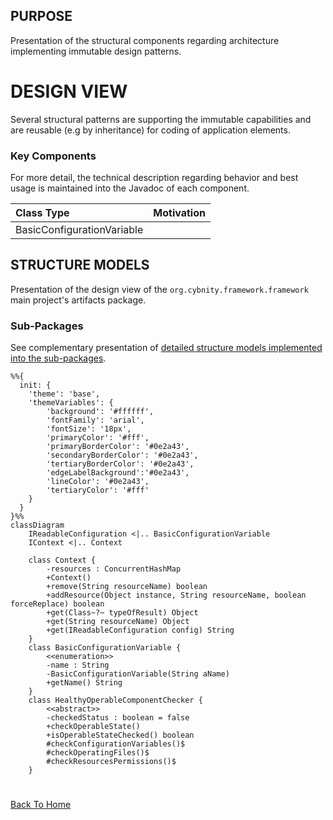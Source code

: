 ## PURPOSE
Presentation of the structural components regarding architecture implementing immutable design patterns.

# DESIGN VIEW
Several structural patterns are supporting the immutable capabilities and are reusable (e.g by inheritance) for coding of application elements.

### Key Components
For more detail, the technical description regarding behavior and best usage is maintained into the Javadoc of each component.

|Class Type|Motivation|
| :-- | :-- |
|BasicConfigurationVariable| |

## STRUCTURE MODELS
Presentation of the design view of the `org.cybnity.framework.framework` main project's artifacts package.

### Sub-Packages
See complementary presentation of [detailed structure models implemented into the sub-packages](designview-packages.md).


```mermaid
%%{
  init: {
    'theme': 'base',
    'themeVariables': {
        'background': '#ffffff',
        'fontFamily': 'arial',
        'fontSize': '18px',
        'primaryColor': '#fff',
        'primaryBorderColor': '#0e2a43',
        'secondaryBorderColor': '#0e2a43',
        'tertiaryBorderColor': '#0e2a43',
        'edgeLabelBackground':'#0e2a43',
        'lineColor': '#0e2a43',
        'tertiaryColor': '#fff'
    }
  }
}%%
classDiagram
    IReadableConfiguration <|.. BasicConfigurationVariable
    IContext <|.. Context

    class Context {
        -resources : ConcurrentHashMap
        +Context()
        +remove(String resourceName) boolean
        +addResource(Object instance, String resourceName, boolean forceReplace) boolean
        +get(Class~?~ typeOfResult) Object
        +get(String resourceName) Object
        +get(IReadableConfiguration config) String
    }
    class BasicConfigurationVariable {
        <<enumeration>>
        -name : String
        -BasicConfigurationVariable(String aName)
        +getName() String
    }
    class HealthyOperableComponentChecker {
        <<abstract>>
        -checkedStatus : boolean = false
        +checkOperableState()
        +isOperableStateChecked() boolean
        #checkConfigurationVariables()$
        #checkOperatingFiles()$
        #checkResourcesPermissions()$
    }
```

#
[Back To Home](README.md)

